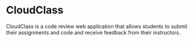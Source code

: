 # CloudClass
CloudClass is a code review web application that allows students to submit their assignments and code and receive feedback from their instructors. 

